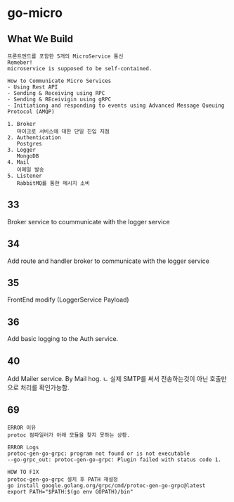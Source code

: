 # go-micro

## What We Build

```
프론트엔드를 포함한 5개의 MicroService 통신 
Remeber!
microservice is supposed to be self-contained.

How to Communicate Micro Services 
- Using Rest API
- Sending & Receiving using RPC
- Sending & REceivigin using gRPC
- Initiationg and responding to events using Advanced Message Queuing Protocol (AMQP)

1. Broker
   마이크로 서비스에 대한 단일 진입 지점
2. Authentication
   Postgres
3. Logger
   MongoDB
4. Mail
   이메일 발송   
5. Listener
   RabbitMQ를 통한 메시지 소비
```

## 33
Broker service to coummunicate with the logger service

## 34
Add route and handler broker to communicate with the logger service

## 35
FrontEnd modify (LoggerService Payload)

## 36
Add basic logging to the Auth service.

## 40
Add Mailer service. By Mail hog.
ㄴ 실제 SMTP를 써서 전송하는것이 아닌 호출만으로 처리를 확인가능함.

## 69
```
ERROR 이유
protoc 컴파일러가 아래 모듈을 찾지 못하는 상황.

ERROR Logs
protoc-gen-go-grpc: program not found or is not executable
--go-grpc_out: protoc-gen-go-grpc: Plugin failed with status code 1.

HOW TO FIX 
protoc-gen-go-grpc 설치 후 PATH 재설정
go install google.golang.org/grpc/cmd/protoc-gen-go-grpc@latest 
export PATH="$PATH:$(go env GOPATH)/bin"
```

